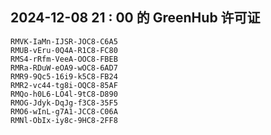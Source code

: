 ## 2024-12-08 21 : 00 的 GreenHub 许可证
```
RMVK-IaMn-IJSR-JOC8-C6A5
RMUB-vEru-0Q4A-R1C8-FC80
RMS4-rRfm-VeeA-OOC8-FBEB
RMRa-RDuW-eOA9-wOC8-6AD7
RMR9-9Qc5-16i9-k5C8-FB24
RMR2-vc44-tg8i-OQC8-85AF
RMQo-h0L6-LO4l-9tC8-D890
RMOG-Jdyk-DqJg-f3C8-35F5
RMO6-wInL-g7A1-JCC8-C06A
RMNl-ObIx-iy8c-9HC8-2FF8
```
